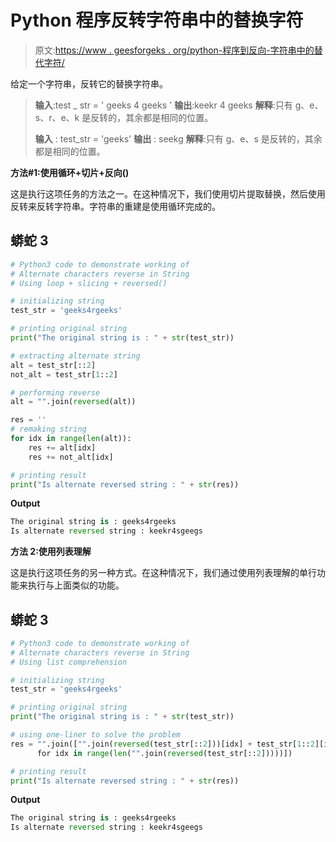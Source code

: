 # Python 程序反转字符串中的替换字符

> 原文:[https://www . geesforgeks . org/python-程序到反向-字符串中的替代字符/](https://www.geeksforgeeks.org/python-program-to-reverse-alternate-characters-in-a-string/)

给定一个字符串，反转它的替换字符串。

> **输入**:test _ str = ' geeks 4 geeks '
> **输出**:keekr 4 geeks
> **解释**:只有 g、e、s、r、e、k 是反转的，其余都是相同的位置。
> 
> **输入** : test_str = 'geeks'
> **输出** : seekg
> **解释**:只有 g、e、s 是反转的，其余都是相同的位置。

**方法#1:使用循环+切片+反向()**

这是执行这项任务的方法之一。在这种情况下，我们使用切片提取替换，然后使用反转来反转字符串。字符串的重建是使用循环完成的。

## 蟒蛇 3

```py
# Python3 code to demonstrate working of 
# Alternate characters reverse in String 
# Using loop + slicing + reversed()

# initializing string
test_str = 'geeks4rgeeks'

# printing original string
print("The original string is : " + str(test_str))

# extracting alternate string 
alt = test_str[::2]
not_alt = test_str[1::2]

# performing reverse 
alt = "".join(reversed(alt))

res = ''
# remaking string 
for idx in range(len(alt)):
    res += alt[idx]
    res += not_alt[idx]

# printing result 
print("Is alternate reversed string : " + str(res)) 
```

**Output**

```py
The original string is : geeks4rgeeks
Is alternate reversed string : keekr4sgeegs

```

**方法 2:使用列表理解**

这是执行这项任务的另一种方式。在这种情况下，我们通过使用列表理解的单行功能来执行与上面类似的功能。

## 蟒蛇 3

```py
# Python3 code to demonstrate working of 
# Alternate characters reverse in String 
# Using list comprehension

# initializing string
test_str = 'geeks4rgeeks'

# printing original string
print("The original string is : " + str(test_str))

# using one-liner to solve the problem 
res = "".join(["".join(reversed(test_str[::2]))[idx] + test_str[1::2][idx]
      for idx in range(len("".join(reversed(test_str[::2]))))])

# printing result 
print("Is alternate reversed string : " + str(res)) 
```

**Output**

```py
The original string is : geeks4rgeeks
Is alternate reversed string : keekr4sgeegs

```